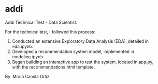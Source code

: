 # addi
Addi Technical Test - Data Scientist. 

For the technical test, I followed this process:

1. Conducted an extensive Exploratory Data Analysis (EDA), detailed in eda.ipynb.
2. Developed a recommendation system model, implemented in modeling.ipynb.
3. Began building an interactive app to test the system, located in app.py, with the recommendations.html template.

By: Maria Camila Ortiz

